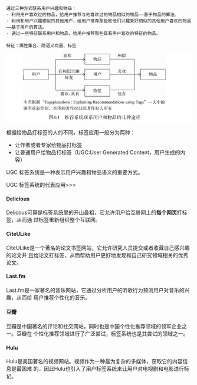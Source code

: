     通过三种方式联系用户兴趣和物品：
    - 利用用户喜欢过的物品，给用户推荐与他喜欢过的物品相似的物品——基于物品的算法。
    - 利用和用户兴趣相似的其他用户，给用户推荐那些和他们兴趣爱好相似的其他用户喜欢的物品——基于用户的算法。
    - 通过一些特征联系用户和物品，给用户推荐那些具有用户喜欢的特征的物品。
    
    特征：属性集合、隐语义向量、标签
    
![lianxitujing](./lianxitujing.jpg "lianxitujing")
    
根据给物品打标签的人的不同，标签应用一般分为两种：
- 让作者或者专家给物品打标签
- 让普通用户给物品打标签（UGC:User Generated Content，用户生成的内容）

UGC 标签系统是一种表示用户兴趣和物品语义的重要方式。

UGC 标签系统的代表应用>>>

#### Delicious

Delicous可算是标签系统里的开山鼻祖，它允许用户给互联网上的**每个网页**打标签，从而通
过标签重新组织整个互联网。

#### CiteULike

CiteULike是一个著名的论文书签网站，它允许研究人员提交或者收藏自己感兴趣的论文并
且给论文打标签，从而帮助用户更好地发现和自己研究领域相关的优秀论文。

#### Last.fm

Last.fm是一家著名的音乐网站，它通过分析用户的听歌行为预测用户对音乐的兴趣，从而给
用户推荐个性化的音乐。

#### 豆瓣

豆瓣是中国著名的评论和社交网站，同时也是中国个性化推荐领域的领军企业之一。豆瓣在
个性化推荐领域进行了广泛尝试，标签系统也是其尝试的领域之一。

#### Hulu

Hulu是美国著名的视频网站。视频作为一种最为复杂的多媒体，获取它的内容信息是最困难
的，因此Hulu也引入了用户标签系统来让用户对电视剧和电影进行标记。
